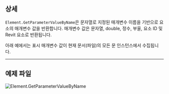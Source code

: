 ## 상세
`Element.GetParameterValueByName`은 문자열로 지정된 매개변수 이름을 기반으로 요소의 매개변수 값을 반환합니다. 매개변수 값은 문자열, double, 정수, 부울, 요소 ID 및 Revit 요소로 반환됩니다.

아래 예에서는 표시 매개변수 값이 현재 문서(파일)의 모든 문 인스턴스에서 수집됩니다.
___
## 예제 파일

![Element.GetParameterValueByName](./Revit.Elements.Element.GetParameterValueByName_img.jpg)
